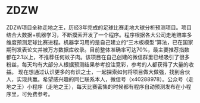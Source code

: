 # ZDZW
ZDZW项目全称走地之王，历经3年完成的足球比赛走地大球分析预测项目。项目结合大数据+机器学习，不断摸索开发了一个程序。程序根据各大公司走地赔率多维度预测足球比赛进程。机器学习用的是自己建立的“三木板模型”算法，已在国家期刊发表论文并被万方数据库收录。目前整体准确率可达70%，最主要推荐指数都在2.1以上，不推荐任何蚊子肉。该项目在自己创建的微信群里已经吸引了很多粉丝，每天均有大部分人根据预测结果参考投注竞彩，参考的人都获得了大量的收益。 现在想通过认识更多的有识之士，一起探索如何将项目做大做强，找到合伙人，实现共赢。希望感兴趣的同仁联系本人，微信号（x40288978）。公众号（走地之王）小程序（走地之王），每天比赛密集的时候都有程序自动预测发布在小程序里，可免费参考。
